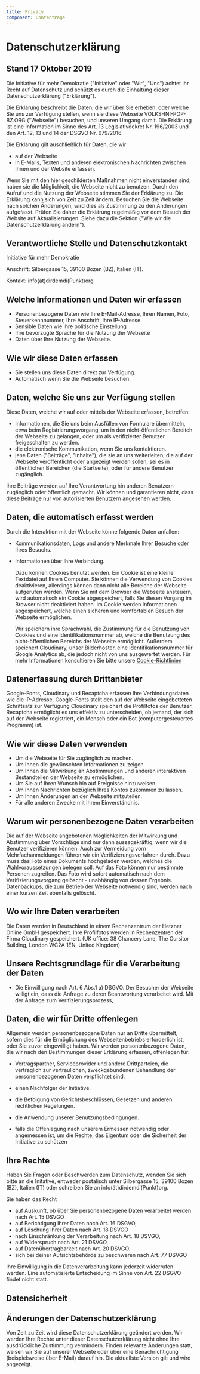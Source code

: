 ```yaml
---
title: Privacy
component: ContentPage
---
```


# Datenschutzerklärung

## Stand 17 Oktober 2019

Die Initiative für mehr Demokratie ("Initiative" oder "Wir", "Uns") achtet Ihr Recht auf Datenschutz und schützt es durch die Einhaltung dieser Datenschutzerklärung ("Erklärung").

Die Erklärung beschreibt die Daten, die wir über Sie erheben, oder welche Sie uns zur Verfügung stellen, wenn sie diese Webseite VOLKS-INI-POP-BZ.ORG ("Webseite") besuchen, und unseren Umgang damit. Die Erklärung ist eine Information im Sinne des Art. 13 Legislativdekret Nr. 196/2003 und den Art. 12, 13 und 14 der DSGVO Nr. 679/2016.

Die Erklärung gilt auschließlich für Daten, die wir

- auf der Webseite
- in E-Mails, Texten und anderen elektronischen Nachrichten zwischen Ihnen und der Website
  erfassen.

Wenn Sie mit den hier geschilderten Maßnahmen nicht einverstanden sind, haben sie die Möglichkeit, die Webseite nicht zu benutzen. Durch den Aufruf und die Nutzung der Webseite stimmen Sie der Erklärung zu. Die Erklärung kann sich von Zeit zu Zeit ändern. Besuchen Sie die Webseite nach solchen Änderungen, wird dies als Zustimmung zu den Änderungen aufgefasst. Prüfen Sie daher die Erklärung regelmäßig vor dem Besuch der Website auf Aktualisierungen. Siehe dazu die Sektion ("Wie wir die Datenschutzerklärung ändern").

## Verantwortliche Stelle und Datenschutzkontakt

Initiative für mehr Demokratie

Anschrift: Silbergasse 15, 39100 Bozen (BZ), Italien (IT).

Kontakt: info(at)dirdemdi(Punkt)org

## Welche Informationen und Daten wir erfassen

- Personenbezogene Daten wie Ihre E-Mail-Adresse, Ihren Namen, Foto, Steuerkennnummer, Ihre Anschrift, Ihre IP-Adresse.
- Sensible Daten wie ihre politische Einstellung
- Ihre bevorzugte Sprache für die Nutzung der Webseite
- Daten über Ihre Nutzung der Webseite.

## Wie wir diese Daten erfassen

- Sie stellen uns diese Daten direkt zur Verfügung.
- Automatisch wenn Sie die Webseite besuchen.

## Daten, welche Sie uns zur Verfügung stellen

Diese Daten, welche wir auf oder mittels der Webseite erfassen, betreffen:

- Informationen, die Sie uns beim Ausfüllen von Formulare übermitteln, etwa beim Registrierungsvorgang, um in den nicht-öffentlichen Bereitch der Webseite zu gelangen, oder um als verifizierter Benutzer freigeschalten zu werden.
- die elektronische Kommunikation, wenn Sie uns kontaktieren.
- jene Daten ("Beiträge", "Inhalte"), die sie an uns weiterleiten, die auf der Webseite veröffentlicht oder angezeigt werden sollen, sei es in öffentlichen Bereichen (die Startseite), oder für andere Benutzer zugänglich.

Ihre Beiträge werden auf Ihre Verantwortung hin anderen Benutzern zugänglich oder öffentlich gemacht. Wir können und garantieren nicht, dass diese Beiträge nur von autorisierten Benutzern angesehen werden.

## Daten, die automatisch erfasst werden

Durch die Interaktion mit der Webseite könne folgende Daten anfallen:

- Kommunikationsdaten, Logs und andere Merkmale Ihrer Besuche oder Ihres Besuchs.
- Informationen über Ihre Verbindung.

  Dazu können Cookies benutzt werden. Ein Cookie ist eine kleine Textdatei auf Ihrem Computer. Sie können die Verwendung von Cookies deaktivieren, allerdings können dann nicht alle Bereiche der Webseite aufgerufen werden. Wenn Sie mit dem Browser die Webseite ansteuern, wird automatisch ein Cookie abgespeichert, falls Sie diesen Vorgang im Browser nicht deaktiviert haben. Im Cookie werden Informationen abgespeichert, welche einen sicheren und komfortablen Besuch der Webseite ermöglichen.

  Wir speichern ihre Sprachwahl, die Zustimmung für die Benutzung von Cookies und eine Identifikationsnummer ab, welche die Benutzung des nicht-öffentlichen Bereichs der Webseite ermöglicht. Außerdem speichert Cloudinary, unser Bilderhoster, eine Identifikationsnummer für Google Analytics ab, die jedoch nicht von uns ausgewertet werden.
  Für mehr Informationen konsultieren Sie bitte unsere [Cookie-Richtlinien](/cookies)

## Datenerfassung durch Drittanbieter

Google-Fonts, Cloudinary und Recaptcha erfassen Ihre Verbindungsdaten wie die IP-Adresse.
Google-Fonts stellt den auf der Webseite eingebetteten Schriftsatz zur Verfügung
Cloudinary speichert die Profilfotos der Benutzer.
Recaptcha ermöglicht es uns effektiv zu unterscheiden, ob jemand, der sich auf der Webseite registriert, ein Mensch oder ein Bot (computergesteuertes Programm) ist.

## Wie wir diese Daten verwenden

- Um die Webseite für Sie zugänglich zu machen.
- Um Ihnen die gewünschten Informationen zu zeigen.
- Um Ihnen die Mitwirkung an Abstimmungen und anderen interaktiven Bestandteilen der Webseite zu ermöglichen.
- Um Sie auf Ihren Wunsch hin auf Ereignisse hinzuweisen.
- Um Ihnen Nachrichten bezüglich Ihres Kontos zukommen zu lassen.
- Um Ihnen Änderungen an der Webseite mitzuteilen.
- Für alle anderen Zwecke mit Ihrem Einverständnis.

## Warum wir personenbezogene Daten verarbeiten

Die auf der Webseite angebotenen Möglichkeiten der Mitwirkung und Abstimmung über Vorschläge sind nur dann aussagekräftig, wenn wir die Benutzer verifizieren können. Auch zur Vermeidung vorn Mehrfachanmeldungen führen wir ein Verifizierungsverfahren durch. Dazu muss das Foto eines Dokuments hochgeladen werden, welches die Wahlvoraussetzungen belegen soll. Auf das Foto können nur bestimmte Personen zugreifen. Das Foto wird sofort automatisch nach dem Verifizierungsvorgang gelöscht - unabhängig von dessen Ergebnis.
Datenbackups, die zum Betrieb der Webseite notwendig sind, werden nach einer kurzen Zeit ebenfalls gelöscht.

## Wo wir Ihre Daten verarbeiten

Die Daten werden in Deutschland in einem Rechenzentrum der Hetzner Online GmbH gespeichert. Ihre Profilfotos werden in Rechenzentren der Firma Cloudinary gespeichert. (UK office: 38 Chancery Lane, The Cursitor Building, London WC2A 1EN, United Kingdom)

## Unsere Rechtsgrundlage für die Verarbeitung der Daten

- Die Einwilligung nach Art. 6 Abs.1 a) DSGVO. Der Besucher der Webseite willigt ein, dass die Anfrage zu deren Beantwortung verarbeitet wird. Mit der Anfrage zum Verifizierungsprozess,

## Daten, die wir für Dritte offenlegen

Allgemein werden personenbezogene Daten nur an Dritte übermittelt, sofern dies für die Ermöglichung des Webseitenbetriebs erforderlich ist, oder Sie zuvor eingewilligt haben.
Wir werden personenbezogene Daten, die wir nach den Bestimmungen dieser Erklärung erfassen, offenlegen für:

- Vertragspartner, Serviceprovider und andere Drittparteien, die vertraglich zur vertraulichen, zweckgebundenen Behandlung der personenbezogenen Daten verpflichtet sind.
- einen Nachfolger der Initiative.
- die Befolgung von Gerichtsbeschlüssen, Gesetzen und anderen rechtlichen Regelungen.
- die Anwendung unserer Benutzungsbedingungen.

- falls die Offenlegung nach unserem Ermessen notwendig oder angemessen ist, um die Rechte, das Eigentum oder die Sicherheit der Initiative zu schützen

## Ihre Rechte

Haben Sie Fragen oder Beschwerden zum Datenschutz, wenden Sie sich bitte an die Initative, entweder postalisch unter Silbergasse 15, 39100 Bozen (BZ), Italien (IT) oder schreiben Sie an info(ät)dirdemdi(Punkt)org.

Sie haben das Recht

- auf Auskunft, ob über Sie personenbezogene Daten verarbeitet werden nach Art. 15 DSVGO
- auf Berichtigung Ihrer Daten nach Art. 16 DSGVO,
- auf Löschung Ihrer Daten nach Art. 18 DSVGO
- nach Einschränkung der Verarbeitung nach Art. 18 DSVGO,
- auf Widerspruch nach Art. 21 DSVGO,
- auf Datenübertragbarkeit nach Art. 20 DSVGO.
- sich bei deiner Aufsichtsbehörde zu beschweren nach Art. 77 DSVGO

Ihre Einwilligung in die Datenverarbeitung kann jederzeit widerrufen werden.
Eine automatisierte Entscheidung im Sinne von Art. 22 DSGVO findet nicht statt.

## Datensicherheit

## Änderungen der Datenschutzerklärung

Von Zeit zu Zeit wird diese Datenschutzerklärung geändert werden.
Wir werden Ihre Rechte unter dieser Datenschutzerklärung nicht ohne Ihre ausdrückliche Zustimmung vermindern. Finden relevante Änderungen statt, weisen wir Sie auf unserer Webseite oder über eine Benachrichtigung (beispielsweise über E-Mail) darauf hin. Die aktuellste Version gilt und wird angezeigt.
